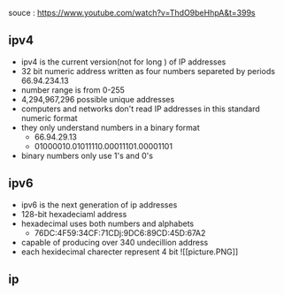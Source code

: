 souce : https://www.youtube.com/watch?v=ThdO9beHhpA&t=399s

## ipv4 
- ipv4 is the current version(not for long ) of IP addresses 
- 32 bit numeric address written as four numbers separeted by periods 
	 66.94.234.13  
 - number range is from 0-255  
 - 4,294,967,296 possible unique addresses 
 - computers and networks don't read IP addresses in this standard numeric format 
 - they only understand numbers in a binary format 
	 - 66.94.29.13 
	 - 01000010.01011110.00011101.00001101 
 - binary numbers only use 1's and 0's 
## ipv6 
- ipv6 is the next generation of ip addresses 
- 128-bit hexadeciaml address 
- hexadecimal uses both numbers and alphabets 
	- 76DC:4F59:34CF:71CDj:9DC6:89CD:45D:67A2 
- capable of producing over 340 undecillion address 
- each hexidecimal charecter represent 4 bit 
![[picture.PNG]]
## ip 